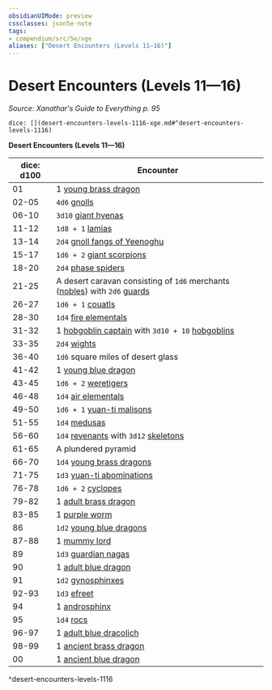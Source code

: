 ```yaml
---
obsidianUIMode: preview
cssclasses: json5e-note
tags:
- compendium/src/5e/xge
aliases: ["Desert Encounters (Levels 11—16)"]
---
```

# Desert Encounters (Levels 11—16)
*Source: Xanathar's Guide to Everything p. 95* 

`dice: [](desert-encounters-levels-1116-xge.md#^desert-encounters-levels-1116)`

**Desert Encounters (Levels 11—16)**

| dice: d100 | Encounter |
|------------|-----------|
| 01 | 1 [young brass dragon](z_compendium/bestiary/dragon/young-brass-dragon.md) |
| 02-05 | `4d6` [gnolls](z_compendium/bestiary/humanoid/gnoll.md) |
| 06-10 | `3d10` [giant hyenas](z_compendium/bestiary/beast/giant-hyena.md) |
| 11-12 | `1d8 + 1` [lamias](z_compendium/bestiary/monstrosity/lamia.md) |
| 13-14 | `2d4` [gnoll fangs of Yeenoghu](z_compendium/bestiary/fiend/gnoll-fang-of-yeenoghu.md) |
| 15-17 | `1d6 + 2` [giant scorpions](z_compendium/bestiary/beast/giant-scorpion.md) |
| 18-20 | `2d4` [phase spiders](z_compendium/bestiary/monstrosity/phase-spider.md) |
| 21-25 | A desert caravan consisting of `1d6` merchants ([nobles](z_compendium/bestiary/humanoid/noble.md)) with `2d6` [guards](z_compendium/bestiary/humanoid/guard.md) |
| 26-27 | `1d6 + 1` [couatls](z_compendium/bestiary/celestial/couatl.md) |
| 28-30 | `1d4` [fire elementals](z_compendium/bestiary/elemental/fire-elemental.md) |
| 31-32 | 1 [hobgoblin captain](z_compendium/bestiary/humanoid/hobgoblin-captain.md) with `3d10 + 10` [hobgoblins](z_compendium/bestiary/humanoid/hobgoblin.md) |
| 33-35 | `2d4` [wights](z_compendium/bestiary/undead/wight.md) |
| 36-40 | `1d6` square miles of desert glass |
| 41-42 | 1 [young blue dragon](z_compendium/bestiary/dragon/young-blue-dragon.md) |
| 43-45 | `1d6 + 2` [weretigers](z_compendium/bestiary/humanoid/weretiger.md) |
| 46-48 | `1d4` [air elementals](z_compendium/bestiary/elemental/air-elemental.md) |
| 49-50 | `1d6 + 1` [yuan-ti malisons](z_compendium/bestiary/monstrosity/yuan-ti-malison-type-1.md) |
| 51-55 | `1d4` [medusas](z_compendium/bestiary/monstrosity/medusa.md) |
| 56-60 | `1d4` [revenants](z_compendium/bestiary/undead/revenant.md) with `3d12` [skeletons](z_compendium/bestiary/undead/skeleton.md) |
| 61-65 | A plundered pyramid |
| 66-70 | `1d4` [young brass dragons](z_compendium/bestiary/dragon/young-brass-dragon.md) |
| 71-75 | `1d3` [yuan-ti abominations](z_compendium/bestiary/monstrosity/yuan-ti-abomination.md) |
| 76-78 | `1d6 + 2` [cyclopes](z_compendium/bestiary/giant/cyclops.md) |
| 79-82 | 1 [adult brass dragon](z_compendium/bestiary/dragon/adult-brass-dragon.md) |
| 83-85 | 1 [purple worm](z_compendium/bestiary/monstrosity/purple-worm.md) |
| 86 | `1d2` [young blue dragons](z_compendium/bestiary/dragon/young-blue-dragon.md) |
| 87-88 | 1 [mummy lord](z_compendium/bestiary/undead/mummy-lord.md) |
| 89 | `1d3` [guardian nagas](z_compendium/bestiary/monstrosity/guardian-naga.md) |
| 90 | 1 [adult blue dragon](z_compendium/bestiary/dragon/adult-blue-dragon.md) |
| 91 | `1d2` [gynosphinxes](z_compendium/bestiary/monstrosity/gynosphinx.md) |
| 92-93 | `1d3` [efreet](z_compendium/bestiary/elemental/efreeti.md) |
| 94 | 1 [androsphinx](z_compendium/bestiary/monstrosity/androsphinx.md) |
| 95 | `1d4` [rocs](z_compendium/bestiary/monstrosity/roc.md) |
| 96-97 | 1 [adult blue dracolich](z_compendium/bestiary/undead/adult-blue-dracolich.md) |
| 98-99 | 1 [ancient brass dragon](z_compendium/bestiary/dragon/ancient-brass-dragon.md) |
| 00 | 1 [ancient blue dragon](z_compendium/bestiary/dragon/ancient-blue-dragon.md) |
^desert-encounters-levels-1116